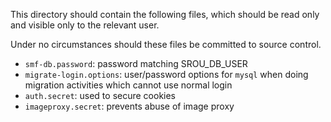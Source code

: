 This directory should contain the following files, which should be read only and visible only to the relevant user.

Under no circumstances should these files be committed to source control.

* `smf-db.password`: password matching SROU_DB_USER
* `migrate-login.options`: user/password options for `mysql` when doing migration activities which cannot use normal login
* `auth.secret`: used to secure cookies
* `imageproxy.secret`: prevents abuse of image proxy
